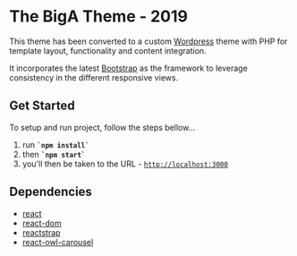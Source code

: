 # The BigA Theme - 2019

This theme has been converted to a custom <a href="https://wordpress.org/download/" target="_blank">Wordpress</a> theme with PHP for template layout, functionality and content integration.

It incorporates the latest <a href="https://getbootstrap.com/docs/4.3/getting-started/download/" target="_blank">Bootstrap</a> as the framework to leverage consistency in the different responsive views.

## Get Started

To setup and run project, follow the steps bellow...

<ol>
  <li>run <code><b>`npm install`</b></code></li>
  <li>then <code><b>`npm start`</b></code></li>
  <li>you'll then be taken to the URL - <code><a href="http://localhost:3000">http://localhost:3000</a></code></b></code></li>
</ol>

## Dependencies

<ul>
  <li><a href="https://www.npmjs.com/package/react">react</a></li>
  <li><a href="https://www.npmjs.com/package/react-dom">react-dom</a></li>
  <li><a href="https://www.npmjs.com/package/reactstrap">reactstrap</a></li>
  <li><a href="https://www.npmjs.com/package/react-owl-carousel">react-owl-carousel</a></li>
</ul>
